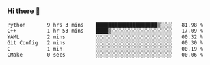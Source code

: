 ### Hi there 👋

<!--START_SECTION:waka-->

```text
Python       9 hrs 3 mins    ████████████████████▒░░░░   81.98 %
C++          1 hr 53 mins    ████▒░░░░░░░░░░░░░░░░░░░░   17.09 %
YAML         2 mins          ░░░░░░░░░░░░░░░░░░░░░░░░░   00.32 %
Git Config   2 mins          ░░░░░░░░░░░░░░░░░░░░░░░░░   00.30 %
C            1 min           ░░░░░░░░░░░░░░░░░░░░░░░░░   00.19 %
CMake        0 secs          ░░░░░░░░░░░░░░░░░░░░░░░░░   00.06 %
```

<!--END_SECTION:waka-->
